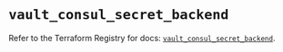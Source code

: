 # `vault_consul_secret_backend`

Refer to the Terraform Registry for docs: [`vault_consul_secret_backend`](https://registry.terraform.io/providers/hashicorp/vault/3.25.0/docs/resources/consul_secret_backend).
